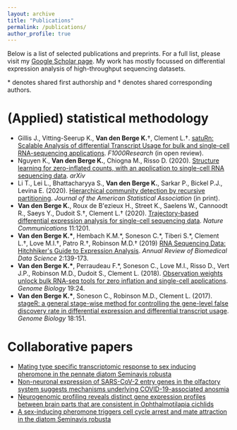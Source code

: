 ```yaml
---
layout: archive
title: "Publications"
permalink: /publications/
author_profile: true
---
```


Below is a list of selected publications and preprints. For a full list, please visit my [Google Scholar page](https://scholar.google.be/citations?user=3PHGkxkAAAAJ&hl=en). My work has mostly focussed on differential expression analysis of high-throughput sequencing datasets.

\* denotes shared first authorship and &dagger; denotes shared corresponding authors.

# (Applied) statistical methodology

- Gillis J., Vitting-Seerup K., **Van den Berge K.**&dagger;, Clement L.&dagger;. [satuRn: Scalable Analysis of differential Transcript Usage for bulk and single-cell RNA-sequencing applications](https://f1000research.com/articles/10-374/v1). *F1000Research* (in open review).
- Nguyen K., **Van den Berge K.**, Chiogna M., Risso D. (2020). [Structure learning for zero-inflated counts, with an application to single-cell RNA sequencing data](https://arxiv.org/abs/2011.12044). *arXiv*
- Li T., Lei L., Bhattacharyya S., **Van den Berge K.**, Sarkar P., Bickel P.J., Levina E. (2020). [Hierarchical community detection by recursive partitioning](https://www.tandfonline.com/doi/full/10.1080/01621459.2020.1833888). *Journal of the American Statistical Association* (in print).
- **Van den Berge K.**, Roux de B'ezieux H., Street K., Saelens W., Cannoodt R., Saeys Y., Dudoit S.&dagger;, Clement L.&dagger; (2020). [Trajectory-based differential expression analysis for single-cell sequencing data](https://www.nature.com/articles/s41467-020-14766-3). *Nature Communications* 11:1201.
- **Van den Berge K.\***, Hembach K.M.\*, Soneson C.\*, Tiberi S.\*, Clement L.&dagger;, Love M.I.&dagger;, Patro R.&dagger;, Robinson M.D.&dagger; (2019) [RNA Sequencing Data: Hitchhiker's Guide to Expression Analysis](https://www.annualreviews.org/doi/10.1146/annurev-biodatasci-072018-021255). *Annual Review of Biomedical Data Science* 2:139-173.
- **Van den Berge K.\***, Perraudeau F.\*, Soneson C., Love M.I., Risso D., Vert J.P., Robinson M.D., Dudoit S., Clement L. (2018). [Observation weights unlock bulk RNA-seq tools for zero inflation and single-cell applications](https://genomebiology.biomedcentral.com/articles/10.1186/s13059-018-1406-4). *Genome Biology* 19:24.
- **Van den Berge K.\***, Soneson C., Robinson M.D., Clement L. (2017). [stageR: a general stage-wise method for controlling the gene-level false discovery rate in differential expression and differential transcript usage](https://genomebiology.biomedcentral.com/articles/10.1186/s13059-017-1277-0). *Genome Biology* 18:151.
 
# Collaborative papers
 
 - [Mating type specific transcriptomic response to sex inducing pheromone in the pennate diatom Seminavis robusta](https://www.nature.com/articles/s41396-020-00797-7)
 - [Non-neuronal expression of SARS-CoV-2 entry genes in the olfactory system suggests mechanisms underlying COVID-19-associated anosmia](https://advances.sciencemag.org/content/6/31/eabc5801.abstract)
 - [Neurogenomic profiling reveals distinct gene expression profiles between brain parts that are consistent in Ophthalmotilapia cichlids](https://www.frontiersin.org/articles/10.3389/fnins.2018.00136/full?report=reader)
 - [A sex-inducing pheromone triggers cell cycle arrest and mate attraction in the diatom Seminavis robusta](https://www.nature.com/articles/srep19252)
 
